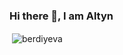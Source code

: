 ### Hi there 👋, I am Altyn


<p>&nbsp;<img align="center" src="https://github-readme-stats.vercel.app/api?username=berdiyeva&show_icons=true&locale=en" alt="berdiyeva" /></p>






